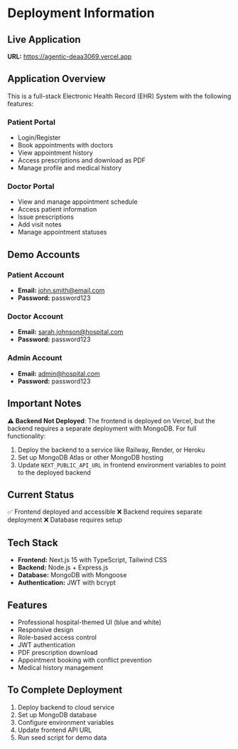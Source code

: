 # Deployment Information

## Live Application

**URL:** https://agentic-deaa3069.vercel.app

## Application Overview

This is a full-stack Electronic Health Record (EHR) System with the following features:

### Patient Portal
- Login/Register
- Book appointments with doctors
- View appointment history
- Access prescriptions and download as PDF
- Manage profile and medical history

### Doctor Portal
- View and manage appointment schedule
- Access patient information
- Issue prescriptions
- Add visit notes
- Manage appointment statuses

## Demo Accounts

### Patient Account
- **Email:** john.smith@email.com
- **Password:** password123

### Doctor Account
- **Email:** sarah.johnson@hospital.com
- **Password:** password123

### Admin Account
- **Email:** admin@hospital.com
- **Password:** password123

## Important Notes

⚠️ **Backend Not Deployed**: The frontend is deployed on Vercel, but the backend requires a separate deployment with MongoDB. For full functionality:

1. Deploy the backend to a service like Railway, Render, or Heroku
2. Set up MongoDB Atlas or other MongoDB hosting
3. Update `NEXT_PUBLIC_API_URL` in frontend environment variables to point to the deployed backend

## Current Status

✅ Frontend deployed and accessible
❌ Backend requires separate deployment
❌ Database requires setup

## Tech Stack

- **Frontend:** Next.js 15 with TypeScript, Tailwind CSS
- **Backend:** Node.js + Express.js
- **Database:** MongoDB with Mongoose
- **Authentication:** JWT with bcrypt

## Features

- Professional hospital-themed UI (blue and white)
- Responsive design
- Role-based access control
- JWT authentication
- PDF prescription download
- Appointment booking with conflict prevention
- Medical history management

## To Complete Deployment

1. Deploy backend to cloud service
2. Set up MongoDB database
3. Configure environment variables
4. Update frontend API URL
5. Run seed script for demo data
